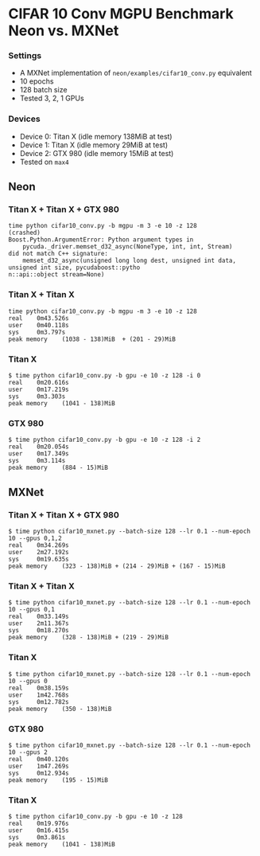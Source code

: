 # CIFAR 10 Conv MGPU Benchmark Neon vs. MXNet

### Settings
* A MXNet implementation of `neon/examples/cifar10_conv.py` equivalent
* 10 epochs
* 128 batch size
* Tested 3, 2, 1 GPUs

### Devices
* Device 0: Titan X (idle memory 138MiB at test)
* Device 1: Titan X (idle memory 29MiB at test)
* Device 2: GTX 980 (idle memory 15MiB at test)
* Tested on `max4`


## Neon
### Titan X + Titan X + GTX 980
```
time python cifar10_conv.py -b mgpu -m 3 -e 10 -z 128
(crashed)
Boost.Python.ArgumentError: Python argument types in
    pycuda._driver.memset_d32_async(NoneType, int, int, Stream)
did not match C++ signature:
    memset_d32_async(unsigned long long dest, unsigned int data, unsigned int size, pycudaboost::pytho
n::api::object stream=None)
```

### Titan X + Titan X
```
time python cifar10_conv.py -b mgpu -m 3 -e 10 -z 128
real    0m43.526s
user    0m40.118s
sys     0m3.797s
peak memory    (1038 - 138)MiB  + (201 - 29)MiB
```

### Titan X
```
$ time python cifar10_conv.py -b gpu -e 10 -z 128 -i 0
real    0m20.616s
user    0m17.219s
sys     0m3.303s
peak memory    (1041 - 138)MiB
```

### GTX 980
```
$ time python cifar10_conv.py -b gpu -e 10 -z 128 -i 2
real    0m20.054s
user    0m17.349s
sys     0m3.114s
peak memory    (884 - 15)MiB
```


## MXNet
### Titan X + Titan X + GTX 980
```
$ time python cifar10_mxnet.py --batch-size 128 --lr 0.1 --num-epoch 10 --gpus 0,1,2
real    0m34.269s
user    2m27.192s
sys     0m19.635s
peak memory    (323 - 138)MiB + (214 - 29)MiB + (167 - 15)MiB
```

### Titan X + Titan X
```
$ time python cifar10_mxnet.py --batch-size 128 --lr 0.1 --num-epoch 10 --gpus 0,1
real    0m33.149s
user    2m11.367s
sys     0m18.270s
peak memory    (328 - 138)MiB + (219 - 29)MiB
```

### Titan X
```
$ time python cifar10_mxnet.py --batch-size 128 --lr 0.1 --num-epoch 10 --gpus 0
real    0m38.159s
user    1m42.768s
sys     0m12.782s
peak memory    (350 - 138)MiB
```

### GTX 980
```
$ time python cifar10_mxnet.py --batch-size 128 --lr 0.1 --num-epoch 10 --gpus 2
real    0m40.120s
user    1m47.269s
sys     0m12.934s
peak memory    (195 - 15)MiB
```

### Titan X
```
$ time python cifar10_conv.py -b gpu -e 10 -z 128
real    0m19.976s
user    0m16.415s
sys     0m3.861s
peak memory    (1041 - 138)MiB
```


